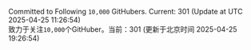 Committed to Following `10,000` GitHubers. Current: <!-- FOLLOWING_COUNT -->301<!-- FOLLOWING_COUNT --> (Update at UTC <!-- LAST_UPDATED -->2025-04-25 11:26:54<!-- LAST_UPDATED -->)<br>
致力于关注`10,000`个GitHuber。当前：<!-- FOLLOWING_COUNT -->301<!-- FOLLOWING_COUNT --> (更新于北京时间 <!-- LAST_UPDATED_CST -->2025-04-25 19:26:54<!-- LAST_UPDATED_CST -->)
